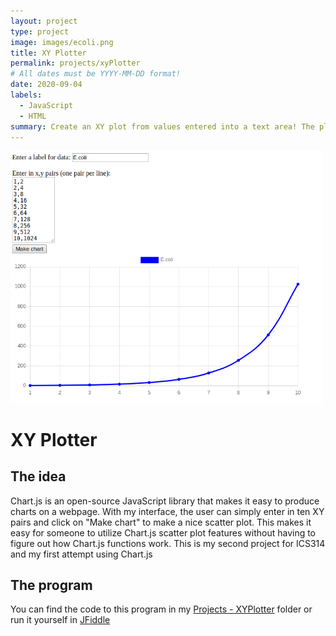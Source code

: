 ```yaml
---
layout: project
type: project
image: images/ecoli.png
title: XY Plotter
permalink: projects/xyPlotter
# All dates must be YYYY-MM-DD format!
date: 2020-09-04
labels:
  - JavaScript
  - HTML
summary: Create an XY plot from values entered into a text area! The plot uses the Chart.js library
---
```

<img width="500" class="cartoon of programmer thinking" src="../images/ecoli.png">

# XY Plotter

## The idea
Chart.js is an open-source JavaScript library that makes it easy to produce charts on a webpage.
With my interface, the user can simply enter in ten XY pairs and click on "Make chart" to make a nice scatter plot.
This makes it easy for someone to utilize Chart.js scatter plot features without having to figure out how Chart.js functions work.
This is my second project for ICS314 and my first attempt using Chart.js

## The program
You can find the code to this program in my [Projects - XYPlotter](https://github.com/microtaryn/microtaryn.github.io/tree/master/projects/XYPlotter) folder or run it yourself in [JFiddle](https://jsfiddle.net/butterfreeDay/01tzvw2L/)

